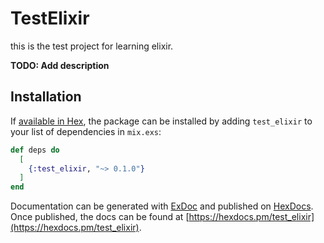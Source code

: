# TestElixir
this is the test project for learning elixir.

**TODO: Add description**

## Installation

If [available in Hex](https://hex.pm/docs/publish), the package can be installed
by adding `test_elixir` to your list of dependencies in `mix.exs`:

```elixir
def deps do
  [
    {:test_elixir, "~> 0.1.0"}
  ]
end
```

Documentation can be generated with [ExDoc](https://github.com/elixir-lang/ex_doc)
and published on [HexDocs](https://hexdocs.pm). Once published, the docs can
be found at [https://hexdocs.pm/test_elixir](https://hexdocs.pm/test_elixir).

